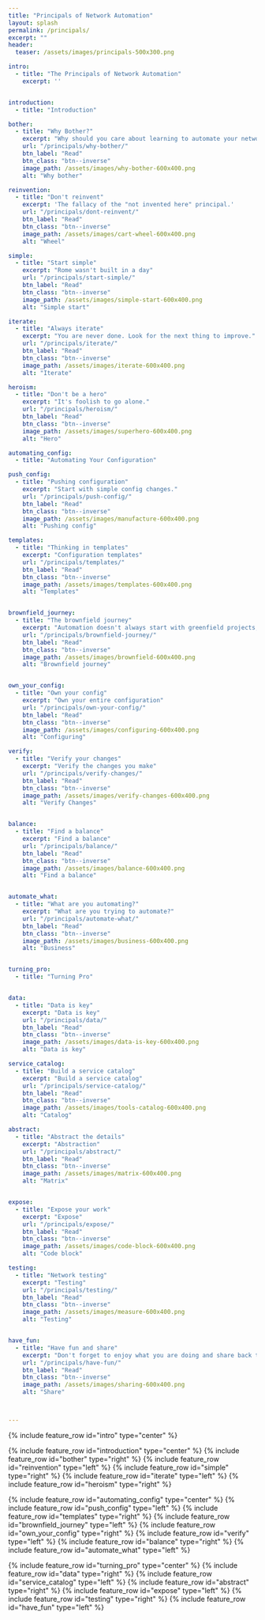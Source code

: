 ```yaml
---
title: "Principals of Network Automation"
layout: splash
permalink: /principals/
excerpt: ""
header:
  teaser: /assets/images/principals-500x300.png

intro:
  - title: "The Principals of Network Automation"
    excerpt: ''


introduction:
  - title: "Introduction"

bother:
  - title: "Why Bother?"
    excerpt: "Why should you care about learning to automate your network? Aside from the fact that it's more fun, less error prone and faster. Knowing how to do this will increase your value within your current organization, or your next one. The flip side of is that if you don't know how to configure without the cli, your value might be end of life."
    url: "/principals/why-bother/"
    btn_label: "Read"
    btn_class: "btn--inverse"
    image_path: /assets/images/why-bother-600x400.png
    alt: "Why bother"

reinvention:
  - title: "Don't reinvent"
    excerpt: 'The fallacy of the "not invented here" principal.'
    url: "/principals/dont-reinvent/"
    btn_label: "Read"
    btn_class: "btn--inverse"
    image_path: /assets/images/cart-wheel-600x400.png
    alt: "Wheel"

simple:
  - title: "Start simple"
    excerpt: "Rome wasn't built in a day"
    url: "/principals/start-simple/"
    btn_label: "Read"
    btn_class: "btn--inverse"
    image_path: /assets/images/simple-start-600x400.png
    alt: "Simple start"

iterate:
  - title: "Always iterate"
    excerpt: "You are never done. Look for the next thing to improve."
    url: "/principals/iterate/"
    btn_label: "Read"
    btn_class: "btn--inverse"
    image_path: /assets/images/iterate-600x400.png
    alt: "Iterate"

heroism:
  - title: "Don't be a hero"
    excerpt: "It's foolish to go alone."
    url: "/principals/heroism/"
    btn_label: "Read"
    btn_class: "btn--inverse"
    image_path: /assets/images/superhero-600x400.png
    alt: "Hero"

automating_config:
  - title: "Automating Your Configuration"

push_config:
  - title: "Pushing configuration"
    excerpt: "Start with simple config changes."
    url: "/principals/push-config/"
    btn_label: "Read"
    btn_class: "btn--inverse"
    image_path: /assets/images/manufacture-600x400.png
    alt: "Pushing config"

templates:
  - title: "Thinking in templates"
    excerpt: "Configuration templates"
    url: "/principals/templates/"
    btn_label: "Read"
    btn_class: "btn--inverse"
    image_path: /assets/images/templates-600x400.png
    alt: "Templates"


brownfield_journey:
  - title: "The brownfield journey"
    excerpt: "Automation doesn't always start with greenfield projects, how do you automate your current environment?"
    url: "/principals/brownfield-journey/"
    btn_label: "Read"
    btn_class: "btn--inverse"
    image_path: /assets/images/brownfield-600x400.png
    alt: "Brownfield journey"


own_your_config:
  - title: "Own your config"
    excerpt: "Own your entire configuration"
    url: "/principals/own-your-config/"
    btn_label: "Read"
    btn_class: "btn--inverse"
    image_path: /assets/images/configuring-600x400.png
    alt: "Configuring"

verify:
  - title: "Verify your changes"
    excerpt: "Verify the changes you make"
    url: "/principals/verify-changes/"
    btn_label: "Read"
    btn_class: "btn--inverse"
    image_path: /assets/images/verify-changes-600x400.png
    alt: "Verify Changes"


balance:
  - title: "Find a balance"
    excerpt: "Find a balance"
    url: "/principals/balance/"
    btn_label: "Read"
    btn_class: "btn--inverse"
    image_path: /assets/images/balance-600x400.png
    alt: "Find a balance"


automate_what:
  - title: "What are you automating?"
    excerpt: "What are you trying to automate?"
    url: "/principals/automate-what/"
    btn_label: "Read"
    btn_class: "btn--inverse"
    image_path: /assets/images/business-600x400.png
    alt: "Business"


turning_pro:
  - title: "Turning Pro"


data:
  - title: "Data is key"
    excerpt: "Data is key"
    url: "/principals/data/"
    btn_label: "Read"
    btn_class: "btn--inverse"
    image_path: /assets/images/data-is-key-600x400.png
    alt: "Data is key"

service_catalog:
  - title: "Build a service catalog"
    excerpt: "Build a service catalog"
    url: "/principals/service-catalog/"
    btn_label: "Read"
    btn_class: "btn--inverse"
    image_path: /assets/images/tools-catalog-600x400.png
    alt: "Catalog"

abstract:
  - title: "Abstract the details"
    excerpt: "Abstraction"
    url: "/principals/abstract/"
    btn_label: "Read"
    btn_class: "btn--inverse"
    image_path: /assets/images/matrix-600x400.png
    alt: "Matrix"


expose:
  - title: "Expose your work"
    excerpt: "Expose"
    url: "/principals/expose/"
    btn_label: "Read"
    btn_class: "btn--inverse"
    image_path: /assets/images/code-block-600x400.png
    alt: "Code block"

testing:
  - title: "Network testing"
    excerpt: "Testing"
    url: "/principals/testing/"
    btn_label: "Read"
    btn_class: "btn--inverse"
    image_path: /assets/images/measure-600x400.png
    alt: "Testing"


have_fun:
  - title: "Have fun and share"
    excerpt: "Don't forget to enjoy what you are doing and share back to the community."
    url: "/principals/have-fun/"
    btn_label: "Read"
    btn_class: "btn--inverse"
    image_path: /assets/images/sharing-600x400.png
    alt: "Share"



---
```


{% include feature_row id="intro" type="center" %}

{% include feature_row id="introduction" type="center" %}
{% include feature_row id="bother" type="right" %}
{% include feature_row id="reinvention" type="left" %}
{% include feature_row id="simple" type="right" %}
{% include feature_row id="iterate" type="left" %}
{% include feature_row id="heroism" type="right" %}

{% include feature_row id="automating_config" type="center" %}
{% include feature_row id="push_config" type="left" %}
{% include feature_row id="templates" type="right" %}
{% include feature_row id="brownfield_journey" type="left" %}
{% include feature_row id="own_your_config" type="right" %}
{% include feature_row id="verify" type="left" %}
{% include feature_row id="balance" type="right" %}
{% include feature_row id="automate_what" type="left" %}

{% include feature_row id="turning_pro" type="center" %}
{% include feature_row id="data" type="right" %}
{% include feature_row id="service_catalog" type="left" %}
{% include feature_row id="abstract" type="right" %}
{% include feature_row id="expose" type="left" %}
{% include feature_row id="testing" type="right" %}
{% include feature_row id="have_fun" type="left" %}
